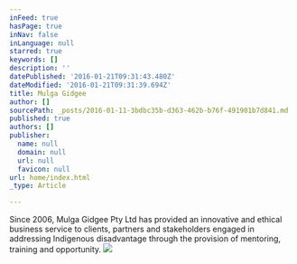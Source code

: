 ```yaml
---
inFeed: true
hasPage: true
inNav: false
inLanguage: null
starred: true
keywords: []
description: ''
datePublished: '2016-01-21T09:31:43.480Z'
dateModified: '2016-01-21T09:31:39.694Z'
title: Mulga Gidgee
author: []
sourcePath: _posts/2016-01-11-3bdbc35b-d363-462b-b76f-491901b7d841.md
published: true
authors: []
publisher:
  name: null
  domain: null
  url: null
  favicon: null
url: home/index.html
_type: Article

---
```

Since 2006, Mulga Gidgee Pty 
Ltd has provided an innovative and ethical business service to clients, 
partners and stakeholders engaged in addressing Indigenous disadvantage 
through the provision of mentoring, training and opportunity.
![](https://s3-us-west-2.amazonaws.com/the-grid-img/p/558398fe5faf763d1ffba277a38a5b463998151f.png)